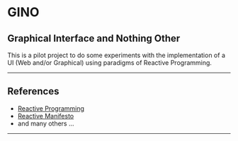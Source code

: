 # GINO

## Graphical Interface and Nothing Other

This is a pilot project to do some experiments with the implementation of a UI (Web and/or Graphical) using paradigms of Reactive Programming.

----

## References

- [Reactive Programming](https://en.wikipedia.org/wiki/Reactive_programming)
- [Reactive Manifesto](https://www.reactivemanifesto.org/)
- and many others ...

----
